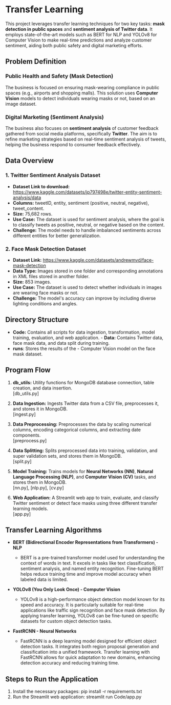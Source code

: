 # Transfer Learning 

This project leverages transfer learning techniques for two key tasks: **mask detection in public spaces** and **sentiment analysis of Twitter data**. It employs state-of-the-art models such as BERT for NLP and YOLOv8 for Computer Vision to make real-time predictions and analyze customer sentiment, aiding both public safety and digital marketing efforts.

## Problem Definition

### Public Health and Safety (Mask Detection)
The business is focused on ensuring mask-wearing compliance in public spaces (e.g., airports and shopping malls). This solution uses **Computer Vision** models to detect individuals wearing masks or not, based on an image dataset.

### Digital Marketing (Sentiment Analysis)
The business also focuses on **sentiment analysis** of customer feedback gathered from social media platforms, specifically **Twitter**. The aim is to refine marketing strategies based on real-time sentiment analysis of tweets, helping the business respond to consumer feedback effectively.

## Data Overview

### 1. **Twitter Sentiment Analysis Dataset**
- **Dataset Link to download:** https://www.kaggle.com/datasets/jp797498e/twitter-entity-sentiment-analysis/data
- **Columns:** tweetID, entity, sentiment (positive, neutral, negative), tweet_content.
- **Size:** 75,682 rows.
- **Use Case:** The dataset is used for sentiment analysis, where the goal is to classify tweets as positive, neutral, or negative based on the content.
- **Challenge:** The model needs to handle imbalanced sentiments across different entities for better generalization.

### 2. **Face Mask Detection Dataset**
- **Dataset Link:** https://www.kaggle.com/datasets/andrewmvd/face-mask-detection
- **Data Type:** Images stored in one folder and corresponding annotations in XML files stored in another folder.
- **Size:** 853 images.
- **Use Case:** The dataset is used to detect whether individuals in images are wearing face masks or not.
- **Challenge:** The model's accuracy can improve by including diverse lighting conditions and angles.

## Directory Structure

- **Code:** Contains all scripts for data ingestion, transformation, model training, evaluation, and web application. - **Data:** Contains Twitter data, face mask data, and data split during training. 
- **runs**: Stores the results of the - Computer Vision model on the face mask dataset.

## Program Flow

1. **db_utils:** Utility functions for MongoDB database connection, table creation, and data insertion.  
   [db_utils.py]

2. **Data Ingestion:** Ingests Twitter data from a CSV file, preprocesses it, and stores it in MongoDB.  
   [ingest.py]

3. **Data Preprocessing:** Preprocesses the data by scaling numerical columns, encoding categorical columns, and extracting date components.  
   [preprocess.py]

4. **Data Splitting:** Splits preprocessed data into training, validation, and super validation sets, and stores them in MongoDB.  
   [split.py]

5. **Model Training:** Trains models for **Neural Networks (NN)**, **Natural Language Processing (NLP)**, and **Computer Vision (CV)** tasks, and stores them in MongoDB.  
   [nn.py], [nlp.py], [cv.py]


6. **Web Application:** A Streamlit web app to train, evaluate, and classify Twitter sentiment or detect face masks using three different transfer learning models.  
   [app.py]

## Transfer Learning Algorithms

- **BERT (Bidirectional Encoder Representations from Transformers) - NLP**
  - BERT is a pre-trained transformer model used for understanding the context of words in text. It excels in tasks like text classification, sentiment analysis, and named entity recognition. Fine-tuning BERT helps reduce training time and improve model accuracy when labeled data is limited.

- **YOLOv8 (You Only Look Once) - Computer Vision**
  - YOLOv8 is a high-performance object detection model known for its speed and accuracy. It is particularly suitable for real-time applications like traffic sign recognition and face mask detection. By applying transfer learning, YOLOv8 can be fine-tuned on specific datasets for custom object detection tasks.

- **FastRCNN - Neural Networks**
  - FastRCNN is a deep learning model designed for efficient object detection tasks. It integrates both region proposal generation and classification into a unified framework. Transfer learning with FastRCNN allows for quick adaptation to new domains, enhancing detection accuracy and reducing training time.

## Steps to Run the Application

1. Install the necessary packages: pip install -r requirements.txt
2. Run the Streamlit web application: streamlit run Code/app.py